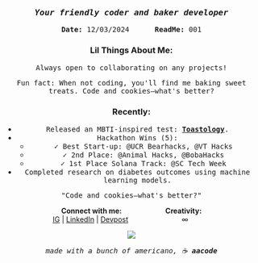 <div align="center">

<!-- ### <samp>Aurelia Sindhu</samp> -->
### <samp>*Your friendly coder and baker developer*</samp>
<samp>**Date:** 12/03/2024 &nbsp;&nbsp;&nbsp;&nbsp; **ReadMe:** 001</samp>

### Lil Things About Me:
<samp>Always open to collaborating on any projects!</samp>


<samp>Fun fact: When not coding, you'll find me baking sweet treats. Code and cookies—what's better? </samp>

### Recently:
- <samp>Released an MBTI-inspired test: [**Toastology**](https://bit.ly/toastology).</samp>
- <samp> Hackathon Wins (5): </samp>
  - <samp>✓ Best Start-up: @UCR Bearhacks, @VT Hacks</samp>
  - <samp>✓ 2nd Place: @Animal Hacks, @BobaHacks</samp>
  - <samp>✓ 1st Place Solana Track: @SC Tech Week</samp>
- <samp>Completed research on diabetes outcomes using machine learning models.</samp>

<!-- --- -->

<samp>"Code and cookies—what's better?"</samp>

<!-- --- -->

**Connect with me:** &nbsp;&nbsp;&nbsp;&nbsp;&nbsp;&nbsp;&nbsp;&nbsp;&nbsp;&nbsp;&nbsp;&nbsp;&nbsp;&nbsp;&nbsp;&nbsp;&nbsp;&nbsp;&nbsp;&nbsp;
**Creativity:**  
[IG](https://www.instagram.com/aacodee/?hl=en)</samp> | [LinkedIn](https://www.linkedin.com/in/aurelia-sindhunirmala/)</samp> | [Devpost](https://devpost.com/AureliaSindhu)</samp>&nbsp;&nbsp;&nbsp;&nbsp;&nbsp;&nbsp;&nbsp;&nbsp;&nbsp;&nbsp;&nbsp;&nbsp;&nbsp;&nbsp;&nbsp;&nbsp;&nbsp;&nbsp;&nbsp;&nbsp;&nbsp;&nbsp;&nbsp;&nbsp;&nbsp;&nbsp; ∞ &nbsp;&nbsp;&nbsp;&nbsp;&nbsp;&nbsp;&nbsp;&nbsp;&nbsp;&nbsp;

<a href="https://visitcount.itsvg.in">
  <img src="https://visitcount.itsvg.in/api?id=AureliaSindhu&label=cafe%20visits&color=12&icon=7&pretty=true" />
</a>

<samp>*made with a bunch of americano, ☕️ **aacode***</samp>

</div>

<!--START_SECTION:owl-->
<!--END_SECTION:owl-->
